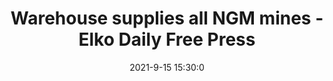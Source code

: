 ---
"title": "Warehouse supplies all NGM mines - Elko Daily Free Press"
"date": "2021-9-15 15:30:0"
"feed_name": "GOOGLENEWSMINING"
"feed_website": "https://news.google.com/search?q=mining%2Bincident&hl=en-US&gl=US&ceid=US:en"
"feed_rss": "https://news.google.com/rss/search?q=mining%2Bincident&hl=en-US&gl=US&ceid=US:en"
"link": "https://elkodaily.com/mining/warehouse-supplies-all-ngm-mines/article_9991b9f6-b3aa-53e6-8917-645485e32a67.html"
"file": "_posts/2021-1-1-5f9bd651cc6e2b6e1eef4cbd10e48643de960926.md"
"accident": "0"
"drilling": "0"
---